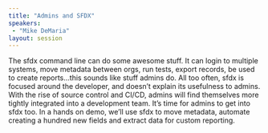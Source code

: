 ```yaml
---
title: "Admins and SFDX"
speakers:
 - "Mike DeMaria"
layout: session
---
```


The sfdx command line can do some awesome stuff.  It can login to multiple systems, move metadata between orgs, run tests, export records, be used to create reports…this sounds like stuff admins do.  All too often, sfdx is focused around the developer, and doesn’t explain its usefulness to admins.  With the rise of source control and CI/CD, admins will find themselves more tightly integrated into a development team.  It’s time for admins to get into sfdx too.  In a hands on demo, we’ll use sfdx to move metadata, automate creating a hundred new fields and extract data for custom reporting.